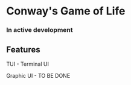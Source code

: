 # Conway's Game of Life
### In active development

## Features

TUI - Terminal UI 

Graphic UI - TO BE DONE
